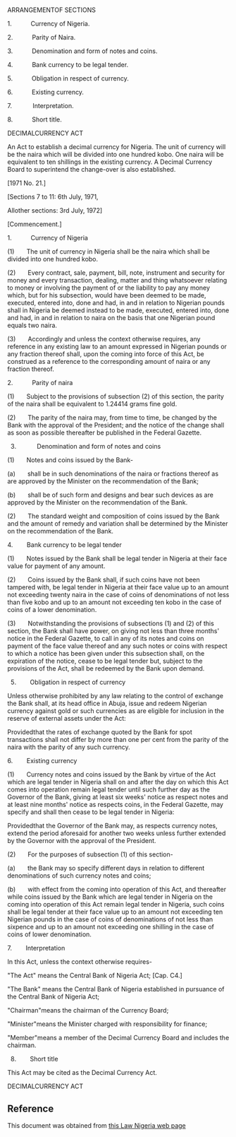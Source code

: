 # 

ARRANGEMENTOF SECTIONS

1.           Currency of Nigeria.

2.           Parity of Naira.

3.           Denomination and form of notes and coins.

4.           Bank currency to be legal tender.

5.           Obligation in respect of currency.

6.           Existing currency.

7.            Interpretation.

8.           Short title.

DECIMALCURRENCY ACT

An Act to establish a decimal currency for Nigeria. The unit of currency will be the naira which will be divided into one hundred kobo. One naira will be equivalent to ten shillings in the existing currency. A Decimal Currency Board to superintend the change-over is also established.

[1971 No. 21.]

[Sections 7 to 11: 6th July, 1971,

Allother sections: 3rd July, 1972]

[Commencement.]

1.           Currency of Nigeria

(1)       The unit of currency in Nigeria shall be the naira which shall be divided into one hundred kobo.

(2)       Every contract, sale, payment, bill, note, instrument and security for money and every transaction, dealing, matter and thing whatsoever relating to money or involving the payment of or the liability to pay any money which, but for his subsection, would have been deemed to be made, executed, entered into, done and had, in and in relation to Nigerian pounds shall in Nigeria be deemed instead to be made, executed, entered into, done and had, in and in relation to naira on the basis that one Nigerian pound equals two naira.

(3)       Accordingly and unless the context otherwise requires, any reference in any existing law to an amount expressed in Nigerian pounds or any fraction thereof shall, upon the coming into force of this Act, be construed as a reference to the corresponding amount of naira or any fraction thereof.

2.           Parity of naira

(1)       Subject to the provisions of subsection (2) of this section, the parity of the naira shall be equivalent to 1.24414 grams fine gold.

(2)       The parity of the naira may, from time to time, be changed by the Bank with the approval of the President; and the notice of the change shall as soon as possible thereafter be published in the Federal Gazette.

3.            Denomination and form of notes and coins

(1)       Notes and coins issued by the Bank-

(a)       shall be in such denominations of the naira or fractions thereof as are approved by the Minister on the recommendation of the Bank;

(b)       shall be of such form and designs and bear such devices as are approved by the Minister on the recommendation of the Bank.

(2)       The standard weight and composition of coins issued by the Bank and the amount of remedy and variation shall be determined by the Minister on the recommendation of the Bank.

4.        Bank currency to be legal tender

(1)       Notes issued by the Bank shall be legal tender in Nigeria at their face value for payment of any amount.

(2)       Coins issued by the Bank shall, if such coins have not been tampered with, be legal tender in Nigeria at their face value up to an amount not exceeding twenty naira in the case of coins of denominations of not less than five kobo and up to an amount not exceeding ten kobo in the case of coins of a lower denomination.

(3)       Notwithstanding the provisions of subsections (1) and (2) of this section, the Bank shall have power, on giving not less than three months' notice in the Federal Gazette, to call in any of its notes and coins on payment of the face value thereof and any such notes or coins with respect to which a notice has been given under this subsection shall, on the expiration of the notice, cease to be legal tender but, subject to the provisions of the Act, shall be redeemed by the Bank upon demand.

5.        Obligation in respect of currency

Unless otherwise prohibited by any law relating to the control of exchange the Bank shall, at its head office in Abuja, issue and redeem Nigerian currency against gold or such currencies as are eligible for inclusion in the reserve of external assets under the Act:

Providedthat the rates of exchange quoted by the Bank for spot transactions shall not differ by more than one per cent from the parity of the naira with the parity of any such currency.

6.        Existing currency

(1)       Currency notes and coins issued by the Bank by virtue of the Act which are legal tender in Nigeria shall on and after the day on which this Act comes into operation remain legal tender until such further day as the Governor of the Bank, giving at least six weeks' notice as respect notes and at least nine months' notice as respects coins, in the Federal Gazette, may specify and shall then cease to be legal tender in Nigeria:

Providedthat the Governor of the Bank may, as respects currency notes, extend the period aforesaid for another two weeks unless further extended by the Governor with the approval of the President.

(2)       For the purposes of subsection (1) of this section-

(a)       the Bank may so specify different days in relation to different denominations of such currency notes and coins;

(b)       with effect from the coming into operation of this Act, and thereafter while coins issued by the Bank which are legal tender in Nigeria on the coming into operation of this Act remain legal tender in Nigeria, such coins shall be legal tender at their face value up to an amount not exceeding ten Nigerian pounds in the case of coins of denominations of not less than sixpence and up to an amount not exceeding one shilling in the case of coins of lower denomination.

7.        Interpretation

In this Act, unless the context otherwise requires-

"The Act" means the Central Bank of Nigeria Act; [Cap. C4.]

"The Bank" means the Central Bank of Nigeria established in pursuance of the Central Bank of Nigeria Act;

"Chairman"means the chairman of the Currency Board;

"Minister"means the Minister charged with responsibility for finance;

"Member"means a member of the Decimal Currency Board and includes the chairman.

8.        Short title

This Act may be cited as the Decimal Currency Act.

DECIMALCURRENCY ACT

## Reference

This document was obtained from [this Law Nigeria web page](http://www.lawnigeria.com/LFN/D/Decimal-Currency-Act.php)